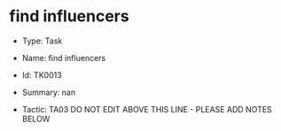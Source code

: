 # find influencers

* Type: Task

* Name: find influencers

* Id: TK0013

* Summary: nan

* Tactic: TA03
DO NOT EDIT ABOVE THIS LINE - PLEASE ADD NOTES BELOW